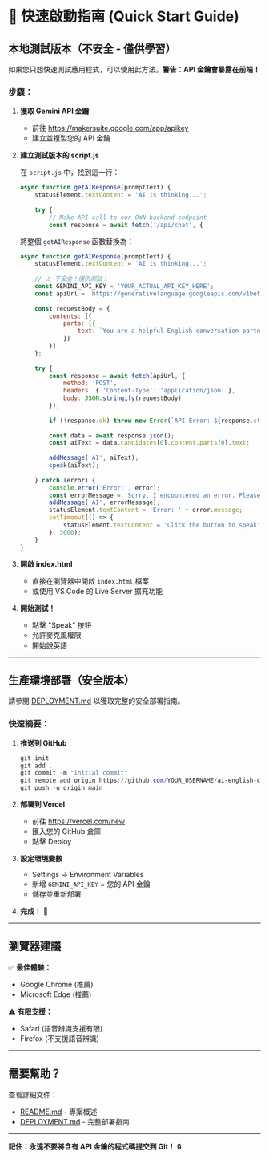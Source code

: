 # 🚀 快速啟動指南 (Quick Start Guide)

## 本地測試版本（不安全 - 僅供學習）

如果您只想快速測試應用程式，可以使用此方法。**警告：API 金鑰會暴露在前端！**

### 步驟：

1. **獲取 Gemini API 金鑰**
   - 前往 https://makersuite.google.com/app/apikey
   - 建立並複製您的 API 金鑰

2. **建立測試版本的 script.js**
   
   在 `script.js` 中，找到這一行：
   ```javascript
   async function getAIResponse(promptText) {
       statusElement.textContent = 'AI is thinking...';
       
       try {
           // Make API call to our OWN backend endpoint
           const response = await fetch('/api/chat', {
   ```
   
   將整個 `getAIResponse` 函數替換為：
   ```javascript
   async function getAIResponse(promptText) {
       statusElement.textContent = 'AI is thinking...';
       
       // ⚠️ 不安全！僅供測試！
       const GEMINI_API_KEY = 'YOUR_ACTUAL_API_KEY_HERE';
       const apiUrl = `https://generativelanguage.googleapis.com/v1beta/models/gemini-pro:generateContent?key=${GEMINI_API_KEY}`;
       
       const requestBody = {
           contents: [{
               parts: [{
                   text: `You are a helpful English conversation partner. The user said: "${promptText}". Please respond naturally and help them practice English. Keep your response conversational and concise (2-3 sentences maximum).`
               }]
           }]
       };
       
       try {
           const response = await fetch(apiUrl, {
               method: 'POST',
               headers: { 'Content-Type': 'application/json' },
               body: JSON.stringify(requestBody)
           });
           
           if (!response.ok) throw new Error(`API Error: ${response.status}`);
           
           const data = await response.json();
           const aiText = data.candidates[0].content.parts[0].text;
           
           addMessage('AI', aiText);
           speak(aiText);
           
       } catch (error) {
           console.error('Error:', error);
           const errorMessage = 'Sorry, I encountered an error. Please check your API key.';
           addMessage('AI', errorMessage);
           statusElement.textContent = 'Error: ' + error.message;
           setTimeout(() => {
               statusElement.textContent = 'Click the button to speak';
           }, 3000);
       }
   }
   ```

3. **開啟 index.html**
   - 直接在瀏覽器中開啟 `index.html` 檔案
   - 或使用 VS Code 的 Live Server 擴充功能

4. **開始測試！**
   - 點擊 "Speak" 按鈕
   - 允許麥克風權限
   - 開始說英語

---

## 生產環境部署（安全版本）

請參閱 [DEPLOYMENT.md](./DEPLOYMENT.md) 以獲取完整的安全部署指南。

### 快速摘要：

1. **推送到 GitHub**
   ```powershell
   git init
   git add .
   git commit -m "Initial commit"
   git remote add origin https://github.com/YOUR_USERNAME/ai-english-chat.git
   git push -u origin main
   ```

2. **部署到 Vercel**
   - 前往 https://vercel.com/new
   - 匯入您的 GitHub 倉庫
   - 點擊 Deploy

3. **設定環境變數**
   - Settings → Environment Variables
   - 新增 `GEMINI_API_KEY` = 您的 API 金鑰
   - 儲存並重新部署

4. **完成！** 🎉

---

## 瀏覽器建議

✅ **最佳體驗：**
- Google Chrome (推薦)
- Microsoft Edge (推薦)

⚠️ **有限支援：**
- Safari (語音辨識支援有限)
- Firefox (不支援語音辨識)

---

## 需要幫助？

查看詳細文件：
- [README.md](./README.md) - 專案概述
- [DEPLOYMENT.md](./DEPLOYMENT.md) - 完整部署指南

---

**記住：永遠不要將含有 API 金鑰的程式碼提交到 Git！** 🔒
